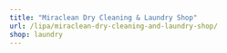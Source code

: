 ```yaml
---
title: "Miraclean Dry Cleaning & Laundry Shop"
url: /lipa/miraclean-dry-cleaning-and-laundry-shop/
shop: laundry
---
```

